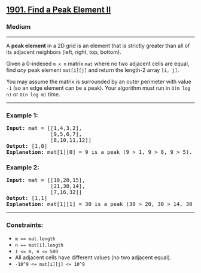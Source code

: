 <h2><a href="https://leetcode.com/problems/find-a-peak-element-ii">1901. Find a Peak Element II</a></h2>
<h3>Medium</h3>
<hr>
<p>A <b>peak element</b> in a 2D grid is an element that is strictly greater than all of its adjacent neighbors (left, right, top, bottom).</p>
<p>Given a 0-indexed <code>m x n</code> matrix <code>mat</code> where no two adjacent cells are equal, find <i>any</i> peak element <code>mat[i][j]</code> and return the length-2 array <code>[i, j]</code>.</p>
<p>You may assume the matrix is surrounded by an outer perimeter with value <code>-1</code> (so an edge element can be a peak). Your algorithm must run in <code>O(m log n)</code> or <code>O(n log m)</code> time.</p>

<hr>
<h3>Example 1:</h3>
<pre>
<b>Input:</b> mat = [[1,4,3,2],
              [9,5,6,7],
              [8,10,11,12]]
<b>Output:</b> [1,0]
<b>Explanation:</b> mat[1][0] = 9 is a peak (9 &gt; 1, 9 &gt; 8, 9 &gt; 5).
</pre>

<h3>Example 2:</h3>
<pre>
<b>Input:</b> mat = [[10,20,15],
              [21,30,14],
              [7,16,32]]
<b>Output:</b> [1,1]
<b>Explanation:</b> mat[1][1] = 30 is a peak (30 &gt; 20, 30 &gt; 14, 30 &gt; 21, 30 &gt; 16).
</pre>

<hr>
<h3>Constraints:</h3>
<ul>
  <li><code>m == mat.length</code></li>
  <li><code>n == mat[i].length</code></li>
  <li><code>1 &lt;= m, n &lt;= 500</code></li>
  <li>All adjacent cells have different values (no two adjacent equal).</li>
  <li><code>-10^9 &lt;= mat[i][j] &lt;= 10^9</code></li>
</ul>
